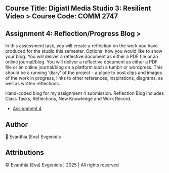 ## Course Title: Digiatl Media Studio 3: Resilient Video > Course Code: COMM 2747

## Assignment 4: Reflection/Progress Blog >

<p align="left">In this assessment task, you will create a reflection on the work you have produced for the studio this semester. Optional how you would like to show your blog. You will deliver a reflective document as either a PDF file or an online journal/blog. You will deliver a reflective document as either a PDF file or an online journal/blog on a platform such a tumblr or wordpress. This should be a running 'diary' of the project - a place to post clips and images of the work in progress, links to other references, inspirations, diagrams, as well as written reflections. 
</p>
<p align="left">Hand-coded blog for my assignment 4 submission. Reflection Blog includes Class Tasks, Reflections, New Knowledge and Work Record. 
</p>

- [Assignment 4](https://ee-dms3-blog.vercel.app)  

## Author

<p align="left">🌸 Evanthia (Eva) Evgenidis</p>

## Attributions

<p align="left">© Evanthia (Eva) Evgenidis | 2025 | All rights reserved
</p>
